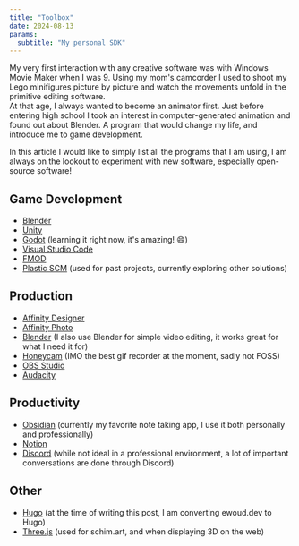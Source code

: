 ```yaml
---
title: "Toolbox"
date: 2024-08-13
params:
  subtitle: "My personal SDK"
---
```

My very first interaction with any creative software was with Windows Movie Maker when I was 9. Using my mom's camcorder I used to shoot my Lego minifigures picture by picture and watch the movements unfold in the primitive editing software.  
At that age, I always wanted to become an animator first. Just before entering high school I took an interest in computer-generated animation and found out about Blender. A program that would change my life, and introduce me to game development.

In this article I would like to simply list all the programs that I am using, I am always on the lookout to experiment with new software, especially open-source software!

## Game Development
- [Blender](https://blender.org/)
- [Unity](https://unity.com/)
- [Godot](https://godotengine.org/) (learning it right now, it's amazing! 😄)
- [Visual Studio Code](https://code.visualstudio.com/)
- [FMOD](https://fmod.com/)
- [Plastic SCM](https://plasticscm.com/) (used for past projects, currently exploring other solutions)

## Production
- [Affinity Designer](https://affinity.serif.com/designer/)
- [Affinity Photo](https://affinity.serif.com/photo/)
- [Blender](https://blender.org/) (I also use Blender for simple video editing, it works great for what I need it for)
- [Honeycam](https://bandisoft.com/honeycam/) (IMO the best gif recorder at the moment, sadly not FOSS)
- [OBS Studio](https://obsproject.com/)
- [Audacity](https://www.audacityteam.org/)

## Productivity
- [Obsidian](https://obsidian.md/) (currently my favorite note taking app, I use it both personally and professionally)
- [Notion](https://www.notion.so/)
- [Discord](https://discord.com/) (while not ideal in a professional environment, a lot of important conversations are done through Discord)

## Other
- [Hugo](https://gohugo.io/) (at the time of writing this post, I am converting ewoud.dev to Hugo)
- [Three.js](https://threejs.org/) (used for schim.art, and when displaying 3D on the web)